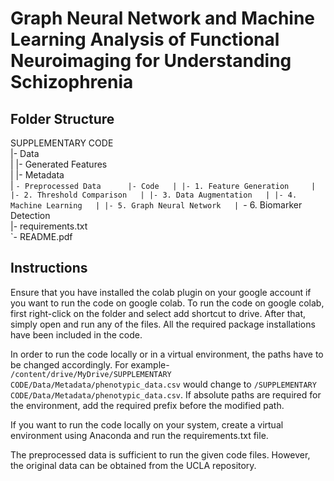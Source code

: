 # Graph Neural Network and Machine Learning Analysis of Functional Neuroimaging for Understanding Schizophrenia

## Folder Structure

SUPPLEMENTARY CODE  
|- Data    
| |- Generated Features  
| |- Metadata  
| `- Preprocessed Data     
|- Code  
| |- 1. Feature Generation    
| |- 2. Threshold Comparison  
| |- 3. Data Augmentation  
| |- 4. Machine Learning  
| |- 5. Graph Neural Network  
| `- 6. Biomarker Detection  
|- requirements.txt  
`- README.pdf  

## Instructions

Ensure that you have installed the colab plugin on your google account if you want to run the code on google colab. To run the code on google colab, first right-click on the folder and select add shortcut to drive. After that, simply open and run any of the files. All the required package installations have been included in the code.

In order to run the code locally or in a virtual environment, the paths have to be changed accordingly. For example- `/content/drive/MyDrive/SUPPLEMENTARY CODE/Data/Metadata/phenotypic_data.csv` would change to `/SUPPLEMENTARY CODE/Data/Metadata/phenotypic_data.csv`. If absolute paths are required for the environment, add the required prefix before the modified path.

If you want to run the code locally on your system, create a virtual environment using Anaconda and run the requirements.txt file.

The preprocessed data is sufficient to run the given code files. However, the original data can be obtained from the UCLA repository.
